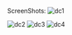 ScreenShots:
![dc1](https://github.com/Imranalikm/DocConnect_Backend/assets/129039577/8e6c3c13-2c12-4034-8a57-4a3d4de28f71)

![dc2](https://github.com/Imranalikm/DocConnect_Backend/assets/129039577/d40ca584-677a-4685-99d7-8684c778efd4)
![dc3](https://github.com/Imranalikm/DocConnect_Backend/assets/129039577/b3613e1c-65ce-44ef-ac52-30471c3d75f2)
![dc4](https://github.com/Imranalikm/DocConnect_Backend/assets/129039577/b35cda64-3e01-4ed0-a41a-870e1db63dc7)
